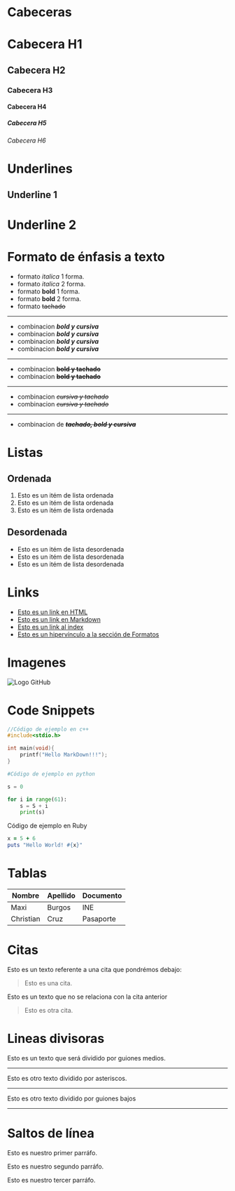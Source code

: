# Cabeceras
# Cabecera H1
## Cabecera H2
### Cabecera H3
#### Cabecera H4
##### Cabecera H5
###### Cabecera H6

# Underlines

Underline 1
-----------

Underline 2
===========

# Formato de énfasis a texto

- formato *italica* 1 forma.
- formato _italica_ 2 forma.
- formato **bold** 1 forma.
- formato __bold__ 2 forma.
- formato ~~tachado~~

------------
- combinacion _**bold y cursiva**_
- combinacion ***bold y cursiva***
- combinacion __*bold y cursiva*__
- combinacion ___bold y cursiva___
------------
- combinacion ~~**bold y tachado**~~
- combinacion ~~__bold y tachado__~~
------------
- combinacion ~~*cursiva y tachado*~~
- combinacion ~~_cursiva y tachado_~~
------------
- combinacion de ~~**_tachado, bold y cursiva_**~~

# Listas

## Ordenada

1. Esto es un itém de lista ordenada
2. Esto es un itém de lista ordenada
3. Esto es un itém de lista ordenada

## Desordenada

- Esto es un itém de lista desordenada
- Esto es un itém de lista desordenada
- Esto es un itém de lista desordenada

# Links

- <a href="https://www.google.com">Esto es un link en HTML</a>
- [Esto es un link en Markdown](https://www.google.com)
- [Esto es un link al index](index.html)
- [Esto es un hipervínculo a la sección de Formatos](#formato-de-énfasis-a-texto)

# Imagenes

![Logo GitHub](https://cdn.freebiesupply.com/logos/large/2x/github-2-logo-png-transparent.png)

# Code Snippets
```cpp
//Código de ejemplo en c++
#include<stdio.h>

int main(void){
    printf("Hello MarkDown!!!");
}
```
```python
#Código de ejemplo en python

s = 0

for i in range(61):
    s = S + i
    print(s)
```
Código de ejemplo en Ruby
```ruby
x = 5 + 6
puts "Hello World! #{x}"
```

# Tablas
| Nombre | Apellido | Documento |
| ------ | -------- | --------- |
| Maxi | Burgos | INE |
| Christian | Cruz | Pasaporte |

# Citas
Esto es un texto referente a una cita que pondrémos debajo:
> Esto es una cita.

Esto es un texto que no se relaciona con la cita anterior
> Esto es otra cita.

# Lineas divisoras
Esto es un texto que será dividido por guiones medios.

---
Esto es otro texto dividido por asteriscos.

***
Esto es otro texto dividido por guiones bajos

___

# Saltos de línea
Esto es nuestro primer parráfo.

Esto es nuestro segundo parráfo.

Esto es nuestro tercer parráfo.
